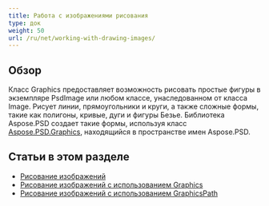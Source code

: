 ```yaml
---
title: Работа с изображениями рисования
type: док
weight: 50
url: /ru/net/working-with-drawing-images/
---
```



## **Обзор**
Класс Graphics предоставляет возможность рисовать простые фигуры в экземпляре PsdImage или любом классе, унаследованном от класса Image. Рисует линии, прямоугольники и круги, а также сложные формы, такие как полигоны, кривые, дуги и фигуры Безье. Библиотека Aspose.PSD создает такие формы, используя класс [Aspose.PSD.Graphics](https://reference.aspose.com/psd/net/aspose.psd/graphics), находящийся в пространстве имен Aspose.PSD.


## **Статьи в этом разделе**
- [Рисование изображений](/psd/ru/net/drawing-images/)
- [Рисование изображений с использованием Graphics](/psd/ru/net/drawing-images-using-graphics/)
- [Рисование изображений с использованием GraphicsPath](/psd/ru/net/drawing-images-using-graphicspath/)
